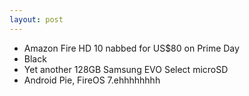 ```yaml
---
layout: post
---
```

* Amazon Fire HD 10 nabbed for US$80 on Prime Day
* Black
* Yet another 128GB Samsung EVO Select microSD
* Android Pie, FireOS 7.ehhhhhhhh
